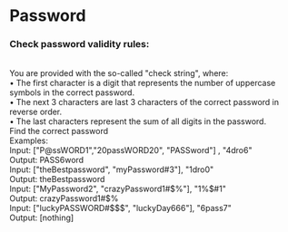 # Password
<h3>Check password validity rules:</h3>
</br>You are provided with the so-called "check string", where:
</br>• The first character is a digit that represents the number of uppercase symbols in the correct password.
</br>• The next 3 characters are last 3 characters of the correct password in reverse order.
</br>• The last characters represent the sum of all digits in the password.
</br>Find the correct password
</br>Examples:
</br>Input: ["P@ssWORD1","20passWORD20", "PASSword"] , "4dro6"
</br>Output: PASS6word
</br>Input: ["theBestpassword", "myPassword#3"], "1dro0"
</br>Output: theBestpassword
</br>Input: ["MyPassword2", "crazyPassword1#$%"], "1%$#1"
</br>Output: crazyPassword1#$%
</br>Input: ["luckyPASSWORD#$$$", "luckyDay666"], "6pass7" 
</br>Output: [nothing]
